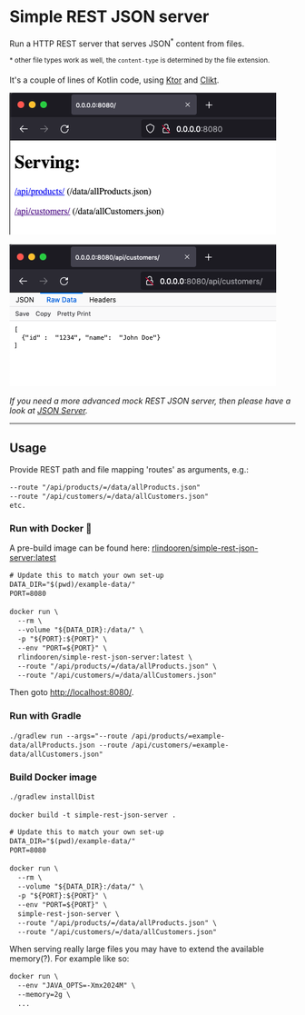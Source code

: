 # Simple REST JSON server

Run a HTTP REST server that serves JSON<sup>*</sup> content from files.

<sup>* other file types work as well, the `content-type` is determined by the file extension.</sup>

It's a couple of lines of Kotlin code, using [Ktor](https://ktor.io/) and [Clikt](https://ajalt.github.io/clikt/).

![Index page](doc/screenshot-1.png)

![Json response](doc/screenshot-2.png)

_If you need a more advanced mock REST JSON server, then please have a look at [JSON Server](https://github.com/typicode/json-server)._ 

---

## Usage

Provide REST path and file mapping 'routes' as arguments, e.g.:

```
--route "/api/products/=/data/allProducts.json"
--route "/api/customers/=/data/allCustomers.json"
etc.
```

### Run with Docker 🐳

A pre-build image can be found here: [rlindooren/simple-rest-json-server:latest](https://hub.docker.com/r/rlindooren/simple-rest-json-server/tags)

```shell
# Update this to match your own set-up
DATA_DIR="$(pwd)/example-data/"
PORT=8080

docker run \
  --rm \
  --volume "${DATA_DIR}:/data/" \
  -p "${PORT}:${PORT}" \
  --env "PORT=${PORT}" \
  rlindooren/simple-rest-json-server:latest \
  --route "/api/products/=/data/allProducts.json" \
  --route "/api/customers/=/data/allCustomers.json"
```

Then goto [http://localhost:8080/](http://localhost:8080/).

### Run with Gradle

```shell
./gradlew run --args="--route /api/products/=example-data/allProducts.json --route /api/customers/=example-data/allCustomers.json"
```

### Build Docker image

```shell
./gradlew installDist

docker build -t simple-rest-json-server .
```

```shell
# Update this to match your own set-up
DATA_DIR="$(pwd)/example-data/"
PORT=8080

docker run \
  --rm \
  --volume "${DATA_DIR}:/data/" \
  -p "${PORT}:${PORT}" \
  --env "PORT=${PORT}" \
  simple-rest-json-server \
  --route "/api/products/=/data/allProducts.json" \
  --route "/api/customers/=/data/allCustomers.json"
```

When serving really large files you may have to extend the available memory(?).
For example like so:

```shell
docker run \
  --env "JAVA_OPTS=-Xmx2024M" \
  --memory=2g \
  ...
```
